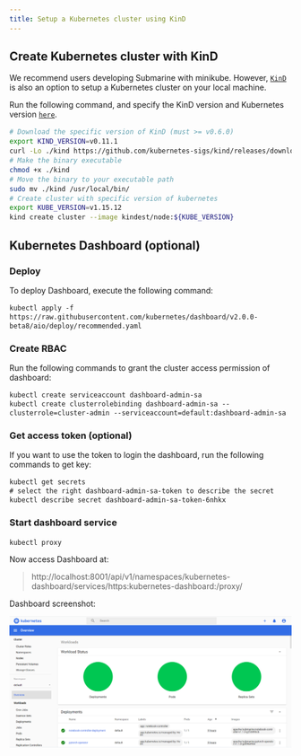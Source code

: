 ```yaml
---
title: Setup a Kubernetes cluster using KinD
---
```


<!--
Licensed to the Apache Software Foundation (ASF) under one
or more contributor license agreements.  See the NOTICE file
distributed with this work for additional information
regarding copyright ownership.  The ASF licenses this file
to you under the Apache License, Version 2.0 (the
"License"); you may not use this file except in compliance
with the License.  You may obtain a copy of the License at

  http://www.apache.org/licenses/LICENSE-2.0

Unless required by applicable law or agreed to in writing,
software distributed under the License is distributed on an
"AS IS" BASIS, WITHOUT WARRANTIES OR CONDITIONS OF ANY
KIND, either express or implied.  See the License for the
specific language governing permissions and limitations
under the License.
-->

## Create Kubernetes cluster with KinD
We recommend users developing Submarine with minikube. However, [`KinD`](https://kind.sigs.k8s.io/) is also an option to setup a Kubernetes cluster on your local machine.

Run the following command, and specify the KinD version and Kubernetes version [`here`](../devDocs/Dependencies).
```bash
# Download the specific version of KinD (must >= v0.6.0)
export KIND_VERSION=v0.11.1
curl -Lo ./kind https://github.com/kubernetes-sigs/kind/releases/download/${KIND_VERSION}/kind-linux-amd64
# Make the binary executable
chmod +x ./kind
# Move the binary to your executable path
sudo mv ./kind /usr/local/bin/
# Create cluster with specific version of kubernetes
export KUBE_VERSION=v1.15.12
kind create cluster --image kindest/node:${KUBE_VERSION}
```

## Kubernetes Dashboard (optional)

### Deploy
To deploy Dashboard, execute the following command:
```
kubectl apply -f https://raw.githubusercontent.com/kubernetes/dashboard/v2.0.0-beta8/aio/deploy/recommended.yaml
```

### Create RBAC
Run the following commands to grant the cluster access permission of dashboard:
```
kubectl create serviceaccount dashboard-admin-sa
kubectl create clusterrolebinding dashboard-admin-sa --clusterrole=cluster-admin --serviceaccount=default:dashboard-admin-sa
```

### Get access token (optional)
If you want to use the token to login the dashboard, run the following commands to get key:
```
kubectl get secrets
# select the right dashboard-admin-sa-token to describe the secret
kubectl describe secret dashboard-admin-sa-token-6nhkx
```

### Start dashboard service
```
kubectl proxy
```

Now access Dashboard at:
> http://localhost:8001/api/v1/namespaces/kubernetes-dashboard/services/https:kubernetes-dashboard:/proxy/

Dashboard screenshot:

![](../assets/kind-dashboard.png)
